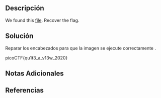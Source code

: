 ## Descripción 

We found this [file](https://mercury.picoctf.net/static/21c07c9dd20cd9f2459a0ae75d99af6e/tunn3l_v1s10n). Recover the flag.
## Solución
Reparar los encabezados para que la imagen se ejecute correctamente .

picoCTF{qu1t3_a_v13w_2020}
## Notas Adicionales 
## Referencias
